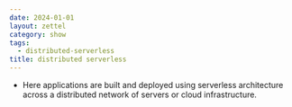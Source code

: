 ```yaml
---
date: 2024-01-01
layout: zettel
category: show
tags:
  - distributed-serverless
title: distributed serverless
---
```

- Here applications are built and deployed using serverless architecture across a distributed network of servers or cloud infrastructure. 
